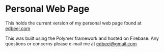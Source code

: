 # Personal Web Page

This holds the current version of my personal web page found at [edbeej.com](https://www.edbeej.com)

This was built using the Polymer framework and hosted on Firebase. Any questions or concerns please e-mail me at <a href ="mailto:edbeej@gmail.com">edbeej@gmail.com</a>
